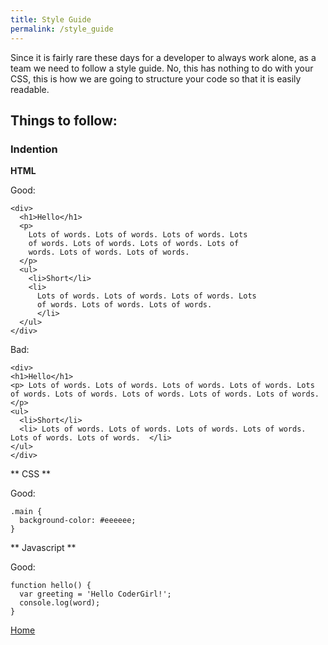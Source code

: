 ```yaml
---
title: Style Guide
permalink: /style_guide
---
```


Since it is fairly rare these days for a developer to always work alone, as a team we need to follow a style guide. No, this has nothing to do with your CSS, this is how we are going to structure your code so that it is easily readable.

## Things to follow:

### Indention

**HTML**

Good:

```
<div>
  <h1>Hello</h1>
  <p>
    Lots of words. Lots of words. Lots of words. Lots
    of words. Lots of words. Lots of words. Lots of
    words. Lots of words. Lots of words.
  </p>
  <ul>
    <li>Short</li>
    <li>
      Lots of words. Lots of words. Lots of words. Lots
      of words. Lots of words. Lots of words.
      </li>
  </ul>
</div>
```

Bad:

```
<div>
<h1>Hello</h1>
<p> Lots of words. Lots of words. Lots of words. Lots of words. Lots of words. Lots of words. Lots of words. Lots of words. Lots of words.  </p>
<ul>
  <li>Short</li>
  <li> Lots of words. Lots of words. Lots of words. Lots of words. Lots of words. Lots of words.  </li>
</ul>
</div>
```

** CSS **

Good:

```
.main {
  background-color: #eeeeee;
}
```

** Javascript **

Good:

```
function hello() {
  var greeting = 'Hello CoderGirl!';
  console.log(word);
}
```

[Home]( /web_group_cohort )

